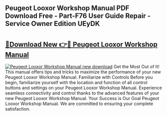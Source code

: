 ## Peugeot Looxor Workshop Manual PDF Download Free - Part-F76 User Guide Repair - Service Owner Edition UEyDK

# <h2><a href="http://bc64262.oget.top/?id=Peugeot+Looxor+Workshop+Manual">🔗Download New 👉🔴 Peugeot Looxor Workshop Manual</a></h2>

[![Peugeot Looxor Workshop Manual new download](https://i.imgur.com/5g1atiW.png)](http://bc64262.oget.top/?id=Peugeot+Looxor+Workshop+Manual)
Get the Most Out of It! This manual offers tips and tricks to maximize the performance of your new Peugeot Looxor Workshop Manual. Familiarize with Controls Before you begin, familiarize yourself with the location and function of all control buttons and settings on your Peugeot Looxor Workshop Manual. Experience seamless connectivity and control thanks to the advanced features of your new Peugeot Looxor Workshop Manual. Your Success is Our Goal Peugeot Looxor Workshop Manual. We are committed to ensuring your complete satisfaction.
